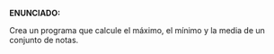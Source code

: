 **ENUNCIADO:**

Crea un programa que calcule el máximo, el mínimo y la media de un conjunto de notas.
